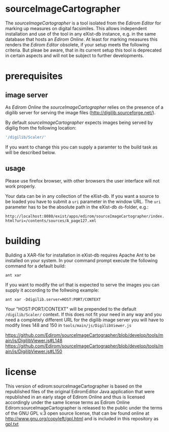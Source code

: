 # sourceImageCartographer

The _sourceImageCartographer_ is a tool isolated from the _Edirom Editor_ for marking up measures on digital facsimiles. This allows independent installation and use of the tool in any eXist-db instance, e.g. in the same database that hosts an _Edirom Online_.
At least for marking measures this renders the _Edirom Editor_ obsolete, if your setup meets the following criteria.
But pleae be aware, that in its current setup this tool is deprecated in certain aspects and will not be subject to further developments.

# prerequisites 
## image server

As _Edirom Online_ the _sourceImageCartographer_ relies on the presence of a digilib server for serving the image files (http://digilib.sourceforge.net/). 

By default _sourceImageCartographer_ expects images being served by digilig from the following location:

```javascript
'/digilib/Scaler/'
```

If you want to change this you can supply a paramter to the build task as will be described below.

## usage

Please use firefox browser, with other browsers the user interface will not work properly.

Your data can be in any collection of the eXist-db. If you want a source to be loaded you have to submit a `uri` parameter in the window URL. The `uri` parameter has to be the absolute path in the eXist-db `db`-folder, e.g.:

```http://localhost:8080/exist/apps/edirom/sourceImageCartographer/index.html?uri=/contents/sources/A_page127.xml```

# building

Building a XAR-file for installation in eXist-db requires Apache Ant to be installed on your system. In your command prompt execute the following command for a default build:

```
ant xar
```

If you want to modify the url that is expected to serve the images you can supply it according to the follwoing example:

```ant xar -Ddigilib.server=HOST:PORT/CONTEXT```

Your "HOST:PORT/CONTEXT" will be prepended to the default `/digilib/Scaler/` context.
If this does not fit your need in any way and you need a completely different URL for the digilib image server you will have to modify lines 148 and 150 in `tools/main/js/DigilibViewer.js`

https://github.com/Edirom/sourceImageCartographer/blob/develop/tools/main/js/DigilibViewer.js#L148
https://github.com/Edirom/sourceImageCartographer/blob/develop/tools/main/js/DigilibViewer.js#L150


# license

This version of edirom:sourceImageCartographer is based on the republished files of the original EdiromEditor Java application that were republished in an early stage of Edirom Online and thus is licensed accordingly under the same license terms as Edirom Online Edirom:sourceImageCartographer is released to the public under the terms of the GNU GPL v.3 open source license, that can bw found online at http://www.gnu.org/copyleft/gpl.html and is included in this repository as [gpl.txt](gpl.txt)
